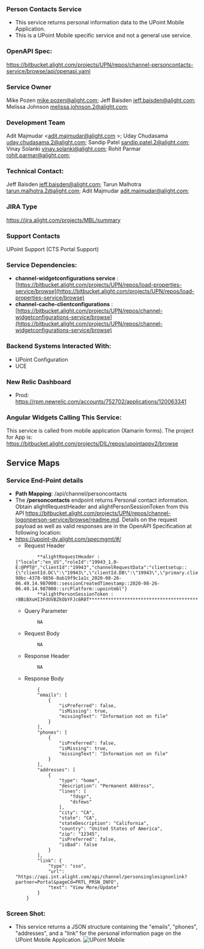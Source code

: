 ### Person Contacts Service
   - This service returns personal information data to the UPoint Mobile Application.
   - This is a UPoint Mobile specific service and not a general use service.	
	
### OpenAPI Spec: 

https://bitbucket.alight.com/projects/UPN/repos/channel-personcontacts-service/browse/api/openapi.yaml

### Service Owner
 Mike Pozen <mike.pozen@alight.com>; Jeff Baisden <jeff.baisden@alight.com>; Melissa Johnson <melissa.johnson.2@alight.com>;
 
### Development Team
Adit Majmudar <adit.majmudar@alight.com >; Uday Chudasama <uday.chudasama.2@alight.com>; Sandip Patel <sandip.patel.2@alight.com>; Vinay Solanki <vinay.solanki@alight.com>; Rohit Parmar <rohit.parmar@alight.com>;
 
### Technical Contact: 
 Jeff Baisden <jeff.baisden@alight.com>;   Tarun Malhotra <tarun.malhotra.2@alight.com>;  Adit Majmudar <adit.majmudar@alight.com>;
 
### JIRA Type
https://jira.alight.com/projects/MBL/summary

### Support Contacts 
 UPoint Support (CTS Portal Support)
 
### Service Dependencies:

 - **channel-widgetconfigurations service** :   [https://bitbucket.alight.com/projects/UPN/repos/load-properties-service/browse](https://bitbucket.alight.com/projects/UPN/repos/load-properties-service/browse)
 - **channel-cache-clientconfigurations**  :[https://bitbucket.alight.com/projects/UPN/repos/channel-widgetconfigurations-service/browse](https://bitbucket.alight.com/projects/UPN/repos/channel-widgetconfigurations-service/browse)
 

### Backend Systems Interacted With: 

 - UPoint Configuration
 - UCE
 
### New Relic Dashboard

 - Prod: https://rpm.newrelic.com/accounts/752702/applications/120063341

### Angular Widgets Calling This Service: 
 This service is called from mobile application (Xamarin forms). The project for App is:  https://bitbucket.alight.com/projects/DIL/repos/upointappv2/browse
 
## Service Maps
### Service End-Point details
 - **Path Mapping**: /api/channel/personcontacts <br> 
 - The **/personcontacts** endpoint returns Personal contact information.
  Obtain alightRequestHeader and alightPersonSessionToken from this API https://bitbucket.alight.com/projects/UPN/repos/channel-logonperson-service/browse/readme.md. Details on the request payload as well as valid responses are in the OpenAPI  Specification at following location:
  - https://upoint-dv.alight.com/specmgmt/#/
	- Request Header
	```
			**alightRequestHeader : {"locale":"en_US","roleId":"19943_1.0-E:@PPT@","clientId":"19943","channelRequestData":"clientsetup::{\"clientId.DC\":\"19943\",\"clientId.DB\":\"19943\",\"primary.clientId\":\"19943\",\"business.HM\":\"19943_1.0\",\"clientId.CM\":\"19943\",\"business.CORE\":\"19943_portal\",\"clientId.HM\":\"19943\",\"udp.clientId\":\"19938\",\"business.DB\":\"19943_1.0\",\"business.DC\":\"19943_1.0\",\"business.CM\":\"19943_1.0\",\"business.Retirement4x\":\"19943_1.0\"}::gblsId::79299c35-98bc-4378-9856-8ab19f9c1a1c_2020-08-26-06.49.14.987000::sessionCreatedTimestamp::2020-08-26-06.49.14.987000::srcPlatform::upointmbl"}
			**alightPersonSessionToken : rBBiBXuHI3FdUVBZkObYFJc6R0T**********************************************...
	```
	- Query Parameter
	```
			NA
	```
	- Request Body
	```
			NA
	```
	- Response Header
	```
		   	NA 
	```
	- Response Body
	```
			{
			"emails": [
				{
					"isPreferred": false,
					"isMissing": true,
					"missingText": "Information not on file"
				}
			],
			"phones": [
				{
					"isPreferred": false,
					"isMissing": true,
					"missingText": "Information not on file"
				}
			],
			"addresses": [
				{
					"type": "home",
					"description": "Permanent Address",
					"lines": [
						"fdsgr",
						"dsfews"
					],
					"city": "CA",
					"state": "CA",
					"stateDescription": "California",
					"country": "United States of America",
					"zip": "12345",
					"isPreferred": false,
					"isBad": false
				}
			],
			"link": {
				"type": "sso",
				"url": "https://api.int.alight.com/api/channel/personsinglesignonlink?partner=Portal&pageCd=PRTL_PRSN_INFO",
				"text": "View More/Update"
			}
		}
	```
   
### Screen Shot:

 - This service returns a JSON structure containing the "emails", "phones", "addresses", and a "link" for the personal information page on the UPoint Mobile Application.
	![UPoint Mobile](img1.jpg)		 
